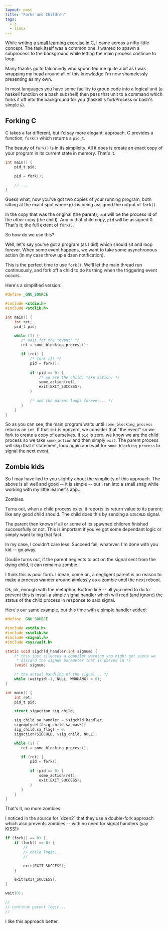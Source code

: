 ```yaml
---
layout: post
title: "Forks and Children"
tags:
  - c
  - linux
---
```


While writing a [small learning exercise in C][android-receiver], I came 
across a nifty little concept. The task itself was a common one: I 
wanted to spawn a subprocess to the background while letting the main 
process continue to loop.

[android-receiver]: https://github.com/pbrisbin/android-receiver

<div class=note>
Many thanks go to falconindy who spoon fed me quite a bit as I was 
wrapping my head around all of this knowledge I'm now shamelessly 
presenting as my own.

</div>

In most languages you have some facility to group code into a logical 
unit (a haskell function or a bash subshell) then pass that unit to a 
command which forks it off into the background for you (haskell's 
forkProcess or bash's simple `&`).

## Forking C

C takes a far different, but I'd say more elegant, approach. C provides 
a function, `fork()` which returns a `pid_t`.

The beauty of `fork()` is in its simplicity. All it does is create an 
exact copy of your program in its current state in memory. That's it.

```c 
int main() {
    pid_t pid;

    pid = fork();

    // ...
}
```

Guess what, now you've got two copies of your running program, both 
sitting at the exact spot where `pid` is being assigned the output of 
`fork()`.

In the copy that was the original (the parent), `pid` will be the 
process id of the *other* copy (the child). And in that child copy, 
`pid` will be assigned 0. That's it; the full extent of `fork()`.

So how do we use this?

Well, let's say you've got a program (as I did) which should sit and 
loop forever. When some event happens, we want to take some asynchronous 
action (in my case throw up a dzen notification).

This is the perfect time to use `fork()`. We'll let the main thread run 
continuously, and fork off a child to do its thing when the triggering 
event occurs.

Here's a simplified version:

```c 
#define _GNU_SOURCE

#include <stdio.h>
#include <stdlib.h>

int main() {
    int ret;
    pid_t pid;

    while (1) {
       /* wait for the "event" */
       ret = some_blocking_process();

       if (ret) {
           /* fork it! */
           pid = fork();
           
           if (pid == 0) {
               /* we are the child, take action! */
               some_action(ret);
               exit(EXIT_SUCCESS);
           }
           
           /* and the parent loops forever... */
       }
    }
}
```

So as you can see, the main program waits until `some_blocking_process` 
returns an `int`. If that `int` is nonzero, we consider that "the event" 
so we fork to create a copy of ourselves. If `pid` is zero, we know we 
are the child process so we take `some_action` and then simply `exit`. 
The parent process will skip that if statement, loop again and wait for 
`some_blocking_process` to signal the next event.

## Zombie kids

So I may have lied to you slightly about the simplicity of this 
approach. The above is all well and good -- it is simple -- but I ran 
into a small snag while working with my little learner's app...

Zombies.

Turns out, when a child process exits, it reports its return value to 
its parent; like any good child should. The child does this by sending a 
`SIGCHLD` signal.

The parent then knows if all or some of its spawned children finished 
successfully or not. This is important if you've got some dependant 
logic or simply want to log that fact.

In my case, I couldn't care less. Succeed fail, whatever. I'm done with 
you kid -- go away.

Double turns out, if the parent neglects to act on the signal sent from 
the dying child, it can remain a zombie.

I think this is poor form. I mean, come on, a negligent parent is no 
reason to make a process wander around aimlessly as a zombie until the 
next reboot.

Ok, ok, enough with the metaphor. Bottom line -- all you need to do to 
prevent this is install a simple signal handler which will read (and 
ignore) the status of the child process in response to said signal.

Here's our same example, but this time with a simple handler added:

```c 
#define _GNU_SOURCE

#include <stdio.h>
#include <stdlib.h>
#include <signal.h>
#include <sys/wait.h>

static void sigchld_handler(int signum) {
    /* this just silences a compiler warning you might get since we 
     * discard the signum parameter that is passed in */
    (void) signum;

    /* the actual handling of the signal... */
    while (waitpid(-1, NULL, WNOHANG) > 0);
}

int main() {
    int ret;
    pid_t pid;

    struct sigaction sig_child;

    sig_child.sa_handler = &sigchld_handler;
    sigemptyset(&sig_child.sa_mask);
    sig_child.sa_flags = 0;
    sigaction(SIGCHLD, &sig_child, NULL);

    while (1) {
       ret = some_blocking_process();

       if (ret) {
           pid = fork();
           
           if (pid == 0) {
               some_action(ret);
               exit(EXIT_SUCCESS);
           }
       }
    }
}
```

That's it, no more zombies.

<div class="update">
I noticed in the source for `dzen2` that they use a double-fork approach 
which also prevents zombies -- with no need for signal handlers (yay 
KISS!):

```c 
if (fork() == 0) {
    if (fork() == 0) {
        //
        // child logic...
        //

        exit(EXIT_SUCCESS);
    }

    exit(EXIT_SUCCESS);
}

wait(0);

//
// continue parent logic...
//
```

I like this approach better.

</div>
